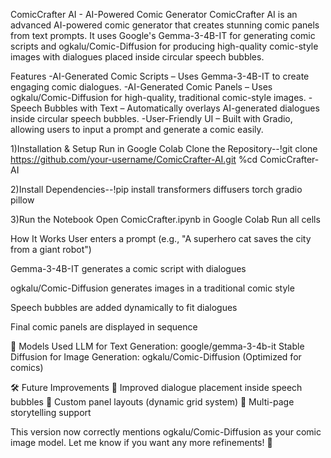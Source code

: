 ComicCrafter AI - AI-Powered Comic Generator
ComicCrafter AI is an advanced AI-powered comic generator that creates stunning comic panels from text prompts. It uses Google's Gemma-3-4B-IT for generating comic scripts and ogkalu/Comic-Diffusion for producing high-quality comic-style images with dialogues placed inside circular speech bubbles.

Features
-AI-Generated Comic Scripts – Uses Gemma-3-4B-IT to create engaging comic dialogues.
-AI-Generated Comic Panels – Uses ogkalu/Comic-Diffusion for high-quality, traditional comic-style images.
-Speech Bubbles with Text – Automatically overlays AI-generated dialogues inside circular speech bubbles.
-User-Friendly UI – Built with Gradio, allowing users to input a prompt and generate a comic easily.

1)Installation & Setup
Run in Google Colab
Clone the Repository--!git clone https://github.com/your-username/ComicCrafter-AI.git
%cd ComicCrafter-AI

2)Install Dependencies--!pip install transformers diffusers torch gradio pillow

3)Run the Notebook
Open ComicCrafter.ipynb in Google Colab
Run all cells

How It Works
User enters a prompt (e.g., "A superhero cat saves the city from a giant robot")

Gemma-3-4B-IT generates a comic script with dialogues

ogkalu/Comic-Diffusion generates images in a traditional comic style

Speech bubbles are added dynamically to fit dialogues

Final comic panels are displayed in sequence

📢 Models Used
LLM for Text Generation: google/gemma-3-4b-it
Stable Diffusion for Image Generation: ogkalu/Comic-Diffusion (Optimized for comics)

🛠️ Future Improvements
🔹 Improved dialogue placement inside speech bubbles
🔹 Custom panel layouts (dynamic grid system)
🔹 Multi-page storytelling support 

This version now correctly mentions ogkalu/Comic-Diffusion as your comic image model. Let me know if you want any more refinements! 🚀
